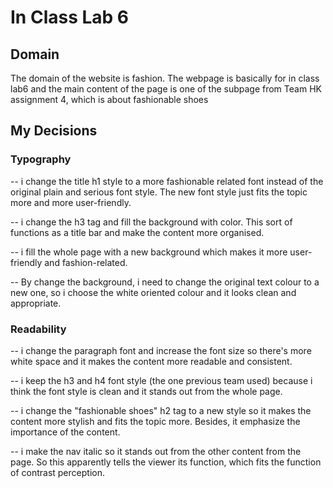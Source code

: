 # In Class Lab 6

## Domain

The domain of the website is fashion. The webpage is basically for in class lab6 and the main content of the page is one of the subpage from Team HK assignment 4, which is about fashionable shoes

## My Decisions

### Typography

-- i change the title h1 style to a more fashionable related font instead of the original plain and serious font style. The new font style just fits the topic more and more user-friendly.

-- i change the h3 tag and fill the background with color. This sort of functions as a title bar and make the content more organised.

-- i fill the whole page with a new background which makes it more user-friendly and fashion-related.

-- By change the background, i need to change the original text colour to a new one, so i choose the white oriented colour and it looks clean and appropriate.

### Readability

-- i change the paragraph font and increase the font size so there's more white space and it makes the content more readable and consistent.

-- i keep the h3 and h4 font style (the one previous team used) because i think the font style is clean and it stands out from the whole page.

-- i change the "fashionable shoes" h2 tag to a new style so it makes the content more stylish and fits the topic more. Besides, it emphasize the importance of the content.

-- i make the nav italic so it stands out from the other content from the page. So this apparently tells the viewer its function, which fits the function of contrast perception.